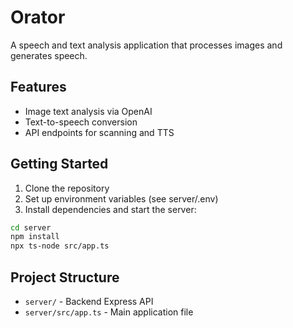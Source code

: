 # Orator

A speech and text analysis application that processes images and generates speech.

## Features

- Image text analysis via OpenAI
- Text-to-speech conversion
- API endpoints for scanning and TTS

## Getting Started

1. Clone the repository
2. Set up environment variables (see server/.env)
3. Install dependencies and start the server:

```bash
cd server
npm install
npx ts-node src/app.ts
```

## Project Structure

- `server/` - Backend Express API
- `server/src/app.ts` - Main application file 